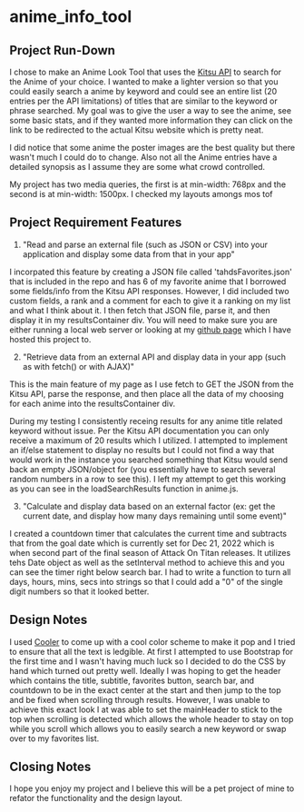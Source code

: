 # anime_info_tool

## Project Run-Down
I chose to make an Anime Look Tool that uses the [Kitsu API](https://kitsu.docs.apiary.io/#) to search for the Anime of your choice. I wanted to make a lighter version so that you could easily search a anime by keyword and could see an entire list (20 entries per the API limitations) of titles that are similar to the keyword or phrase searched. My goal was to give the user a way to see the anime, see some basic stats, and if they wanted more information they can click on the link to be redirected to the actual Kitsu website which is pretty neat.

I did notice that some anime the poster images are the best quality but there wasn't much I could do to change. Also not all the Anime entries have a detailed synopsis as I assume they are some what crowd controlled.

My project has two media queries, the first is at min-width: 768px and the second is at min-width: 1500px. I checked my layouts amongs mos tof

## Project Requirement Features

1. "Read and parse an external file (such as JSON or CSV) into your application and display some data from that in your app"

I incorpated this feature by creating a JSON file called 'tahdsFavorites.json' that is included in the repo and has 6 of my favorite anime that I borrowed some fields/info   from the Kitsu API responses. However, I did included two custom fields, a rank and a comment for each to give it a ranking on my list and what I think about it. I then fetch that JSON file, parse it, and then display it in my resultsContainer div. You will need to make sure you are either running a local web server or looking at my [github page](https://thatguytahd.github.io/anime_info_tool/) which I have hosted this project to.

2. "Retrieve data from an external API and display data in your app (such as with fetch() or with AJAX)"

This is the main feature of my page as I use fetch to GET the JSON from the Kitsu API, parse the response, and then place all the data of my choosing for each anime into the resultsContainer div.

During my testing I consistently receing results for any anime title related keyword without issue. Per the Kitsu API documentation you can only receive a maximum of 20 results which I utilized. I attempted to implement an if/else statement to display no results but I could not find a way that would work in the instance you searched something that Kitsu would send back an empty JSON/object for (you essentially have to search several random numbers in a row to see this). I left my attempt to get this working as you can see in the loadSearchResults function in anime.js.

3. "Calculate and display data based on an external factor (ex: get the current date, and display how many days remaining until some event)"

I created a countdown timer that calculates the current time and subtracts that from the goal date which is currently set for Dec 21, 2022 which is when second part of the final season of Attack On Titan releases. It utilizes tehs Date object as well as the setInterval method to achieve this and you can see the timer right below search bar. I had to write a function to turn all days, hours, mins, secs into strings so that I could add a "0" of the single digit numbers so that it looked better.

## Design Notes

I used [Cooler](https://coolors.co) to come up with a cool color scheme to make it pop and I tried to ensure that all the text is ledgible. At first I attempted to use Bootstrap for the first time and I wasn't having much luck so I decided to do the CSS by hand which turned out pretty well. Ideally I was hoping to get the header which contains the title, subtitle, favorites button, search bar, and countdown to be in the exact center at the start and then jump to the top and be fixed when scrolling through results. However, I was unable to achieve this exact look I at was able to set the mainHeader to stick to the top when scrolling is detected which allows the whole header to stay on top while you scroll which allows you to easily search a new keyword or swap over to my favorites list.

## Closing Notes

I hope you enjoy my project and I believe this will be a pet project of mine to refator the functionality and the design layout.
